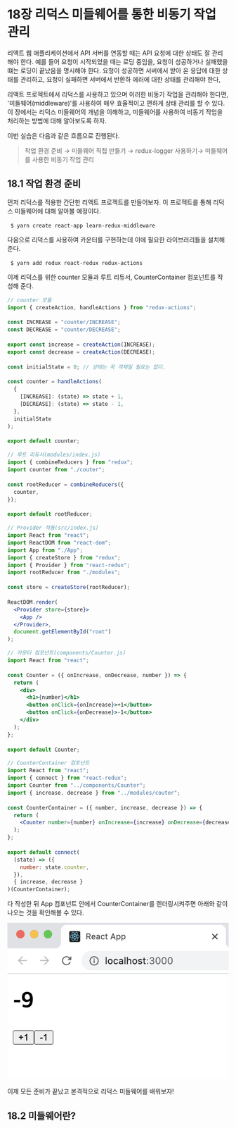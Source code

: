 # 18장 리덕스 미들웨어를 통한 비동기 작업 관리

리액트 웹 애플리케이션에서 API 서버를 연동할 때는 API 요청에 대한 상태도 잘 관리해야 한다. 예를 들어 요청이 시작되었을 때는 로딩 중임을, 요청이 성공하거나 실패했을 떄는 로딩이 끝났음을 명시해야 한다. 요청이 성공하면 서버에서 받아 온 응답에 대한 상태를 관리하고, 요청이 실패하면 서버에서 반환하 에러에 대한 상태를 관리해야 한다,

리액트 프로젝트에서 리덕스를 사용하고 있으며 이러한 비동기 작업을 관리해야 한다면, '미들웨어(middleware)'를 사용하여 매우 효율적이고 편하게 상태 관리를 할 수 있다. 이 장에서는 리덕스 미들웨어의 개념을 이해하고, 미들웨어를 사용하여 비동기 작업을 처리하는 방법에 대해 알아보도록 하자.

이번 실습은 다음과 같은 흐름으로 진행된다.

> 작업 환경 준비 → 미들웨어 직접 만들기 → redux-logger 사용하기→ 미들웨어를 사용한 비동기 작업 관리

## 18.1 작업 환경 준비

먼저 리덕스를 적용한 간단한 리액트 프로젝트를 만들어보자. 이 프로젝트를 통해 리덕스 미들웨어에 대해 알아볼 예정이다.

` $ yarn create react-app learn-redux-middleware`

다음으로 리덕스를 사용하여 카운터를 구현하는데 이에 필요한 라이브러리들을 설치해준다.

` $ yarn add redux react-redux redux-actions`

이제 리덕스를 위한 counter 모듈과 루트 리듀서, CounterContainer 컴포넌트를 작성해 준다.

```jsx
// counter 모듈
import { createAction, handleActions } from "redux-actions";

const INCREASE = "counter/INCREASE";
const DECREASE = "counter/DECREASE";

export const increase = createAction(INCREASE);
export const decrease = createAction(DECREASE);

const initialState = 0; // 상태는 꼭 객체일 필요는 없다.

const counter = handleActions(
  {
    [INCREASE]: (state) => state + 1,
    [DECREASE]: (state) => state - 1,
  },
  initialState
);

export default counter;
```

```jsx
// 루트 리듀서(modules/index.js)
import { combineReducers } from "redux";
import counter from "./couter";

const rootReducer = combineReducers({
  counter,
});

export default rootReducer;
```

```jsx
// Provider 적용(src/index.js)
import React from "react";
import ReactDOM from "react-dom";
import App from "./App";
import { createStore } from "redux";
import { Provider } from "react-redux";
import rootReducer from "./modules";

const store = createStore(rootReducer);

ReactDOM.render(
  <Provider store={store}>
    <App />
  </Provider>,
  document.getElementById("root")
);
```

```jsx
// 카운터 컴포넌트(components/Counter.js)
import React from "react";

const Counter = ({ onIncrease, onDecrease, number }) => {
  return (
    <div>
      <h1>{number}</h1>
      <button onClick={onIncrease}>+1</button>
      <button onClick={onDecrease}>-1</button>
    </div>
  );
};

export default Counter;
```

```jsx
// CounterContainer 컴포넌트
import React from "react";
import { connect } from "react-redux";
import Counter from "../components/Counter";
import { increase, decrease } from "../modules/couter";

const CounterContainer = ({ number, increase, decrease }) => {
  return (
    <Counter number={number} onIncrease={increase} onDecrease={decrease} />
  );
};

export default connect(
  (state) => ({
    number: state.counter,
  }),
  { increase, decrease }
)(CounterContainer);
```

다 작성한 뒤  App 컴포넌트 안에서 CounterContainer를 렌더링시켜주면 아래와 같이 나오는 것을 확인해볼 수 있다. 

<img src="./images/18_01.png" />

이제 모든 준비가 끝났고 본격적으로 리덕스 미들웨어를 배워보자!

## 18.2 미들웨어란?

